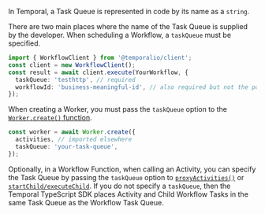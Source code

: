 In Temporal, a Task Queue is represented in code by its name as a `string`.

There are two main places where the name of the Task Queue is supplied by the developer.
When scheduling a Workflow, a `taskQueue` must be specified.

```typescript
import { WorkflowClient } from '@temporalio/client';
const client = new WorkflowClient();
const result = await client.execute(YourWorkflow, {
  taskQueue: 'testhttp', // required
  workflowId: 'business-meaningful-id', // also required but not the point
});
```

When creating a Worker, you must pass the `taskQueue` option to the [`Worker.create()` function](https://typescript.temporal.io/api/classes/worker.worker#create).

```typescript
const worker = await Worker.create({
  activities, // imported elsewhere
  taskQueue: 'your-task-queue',
});
```

Optionally, in a Workflow Function, when calling an Activity, you can specify the Task Queue by passing the `taskQueue` option to [`proxyActivities()`](https://typescript.temporal.io/api/namespaces/workflow/#proxyActivities) or [`startChild/executeChild`](https://typescript.temporal.io/api/namespaces/workflow/#startchild).
If you do not specify a `taskQueue`, then the Temporal TypeScript SDK places Activity and Child Workflow Tasks in the same Task Queue as the Workflow Task Queue.
